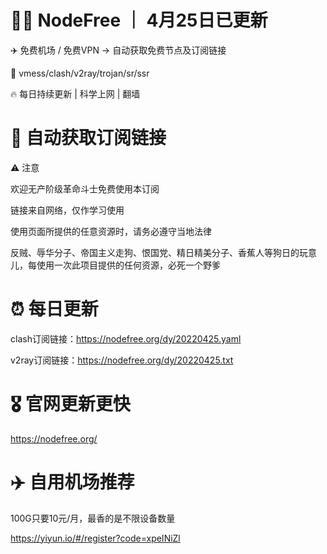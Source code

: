 # 🏴‍☠️ NodeFree ｜ 4月25日已更新
✈️ 免费机场 / 免费VPN -> 自动获取免费节点及订阅链接

🎏 vmess/clash/v2ray/trojan/sr/ssr 

🔥 每日持续更新 | 科学上网 | 翻墙

# 🚀 自动获取订阅链接

⚠️ 注意

欢迎无产阶级革命斗士免费使用本订阅

链接来自网络，仅作学习使用

使用页面所提供的任意资源时，请务必遵守当地法律

反贼、辱华分子、帝国主义走狗、恨国党、精日精美分子、香蕉人等狗日的玩意儿，每使用一次此项目提供的任何资源，必死一个野爹

# ⏰ 每日更新

clash订阅链接：https://nodefree.org/dy/20220425.yaml

v2ray订阅链接：https://nodefree.org/dy/20220425.txt

# 🎖️ 官网更新更快

https://nodefree.org/

# ✈️ 自用机场推荐
100G只要10元/月，最香的是不限设备数量

https://yiyun.io/#/register?code=xpeINiZl
